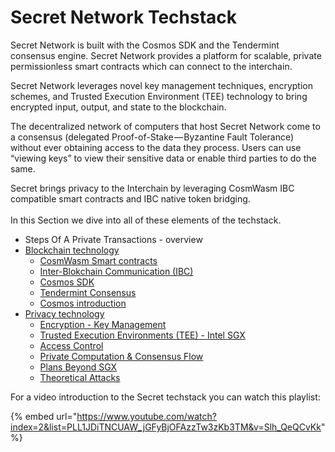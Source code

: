 # Secret Network Techstack

Secret Network is built with the Cosmos SDK and the Tendermint consensus engine. Secret Network provides a platform for scalable, private permissionless smart contracts which can connect to the interchain.

Secret Network leverages novel key management techniques, encryption schemes, and Trusted Execution Environment (TEE) technology to bring encrypted input, output, and state to the blockchain.

The decentralized network of computers that host Secret Network come to a consensus (delegated Proof-of-Stake — Byzantine Fault Tolerance) without ever obtaining access to the data they process. Users can use “viewing keys” to view their sensitive data or enable third parties to do the same.

Secret brings privacy to the Interchain by leveraging CosmWasm IBC compatible smart contracts and IBC native token bridging.\
\
In this Section we dive into all of these elements of the techstack.

* Steps Of A Private Transactions - overview
* [Blockchain technology](blockchain-technology/)
  * [CosmWasm Smart contracts](blockchain-technology/cosmwasm.md)
  * [Inter-Blokchain Communication (IBC)](blockchain-technology/ibc.md)
  * [Cosmos SDK](blockchain-technology/cosmos-sdk.md)
  * [Tendermint Consensus](blockchain-technology/tendermint.md)
  * [Cosmos introduction](blockchain-technology/cosmos-basics.md)
* [Privacy technology](privacy-technology/)
  * [Encryption - Key Management](privacy-technology/encryption-key-management/)
  * [Trusted Execution Environments (TEE) - Intel SGX](privacy-technology/intel-sgx/)
  * [Access Control](../../development/secret-contract-fundamentals/access-control/)
  * [Private Computation & Consensus Flow](privacy-technology/private-computation-and-consensus-flow.md)
  * [Plans Beyond SGX](privacy-technology/plans-beyond-sgx.md)
  * [Theoretical Attacks](privacy-technology/theoretical-attacks/)

For a video introduction to the Secret techstack you can watch this playlist:

{% embed url="https://www.youtube.com/watch?index=2&list=PLL1JDiTNCUAW_jGFyBjOFAzzTw3zKb3TM&v=Slh_QeQCvKk" %}
